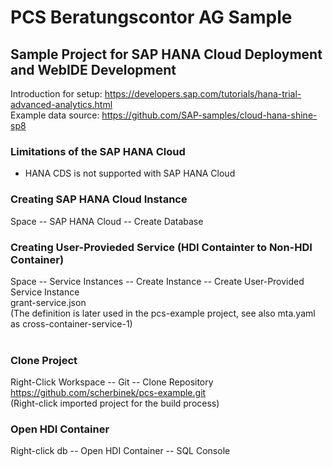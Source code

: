 # PCS Beratungscontor AG Sample
## Sample Project for SAP HANA Cloud Deployment and WebIDE Development
Introduction for setup: https://developers.sap.com/tutorials/hana-trial-advanced-analytics.html <br>
Example data source: https://github.com/SAP-samples/cloud-hana-shine-sp8 <br>

### Limitations of the SAP HANA Cloud
* HANA CDS is not supported with SAP HANA Cloud

### Creating SAP HANA Cloud Instance
Space -- SAP HANA Cloud -- Create Database <br>

### Creating User-Provieded Service (HDI Containter to Non-HDI Container)
Space -- Service Instances -- Create Instance -- Create User-Provided Service Instance <br>
grant-service.json <br>
(The definition is later used in the pcs-example project, see also mta.yaml as cross-container-service-1) <br> <br>

### Clone Project 
Right-Click Workspace -- Git -- Clone Repository <br>
https://github.com/scherbinek/pcs-example.git <br>
(Right-click imported project for the build process) <br>

### Open HDI Container
Right-click db -- Open HDI Container -- SQL Console
</p>